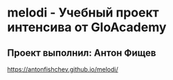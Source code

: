 # melodi - Учебный проект интенсива от GloAcademy
## Проект выполнил: Антон Фищев

https://antonfishchev.github.io/melodi/
